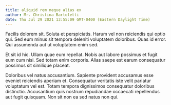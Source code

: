```yaml
---
title: aliquid rem neque alias ex
author: Mr. Christina Bartoletti
date: Thu Jul 29 2021 13:55:09 GMT-0400 (Eastern Daylight Time)
---
```

Facilis dolorem sit. Soluta et perspiciatis. Harum vel non reiciendis qui optio qui. Sed eum minus sit tempora deleniti voluptatem doloribus. Quas id error. Qui assumenda aut ut voluptatem enim sed.

 Et sit id hic. Ullam quae eum repellat. Nobis aut labore possimus et fugit eum cum nisi. Sed totam enim corporis. Alias saepe est earum consequatur possimus sit similique placeat.

 Doloribus vel natus accusantium. Sapiente provident accusamus esse eveniet reiciendis aperiam et. Consequatur veritatis iste velit pariatur voluptatum vel est. Totam tempora dignissimos consequatur doloribus distinctio. Accusantium quis nostrum repudiandae occaecati repellendus aut fugit quisquam. Non sit non ea sed natus non qui.